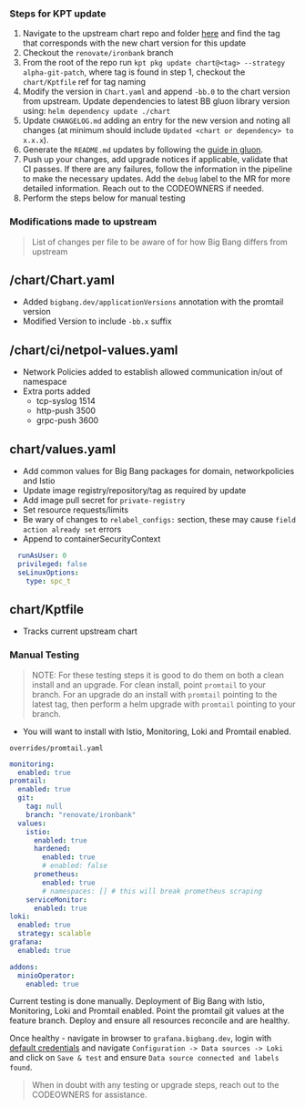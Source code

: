 ### Steps for KPT update
1. Navigate to the upstream chart repo and folder [here](https://github.com/grafana/helm-charts/tree/main/charts/promtail) and find the tag that corresponds with the new chart version for this update
2. Checkout the `renovate/ironbank` branch
3. From the root of the repo run `kpt pkg update chart@<tag> --strategy alpha-git-patch`, where tag is found in step 1, checkout the `chart/Kptfile` ref for tag naming
4. Modify the version in `Chart.yaml` and append `-bb.0` to the chart version from upstream. Update dependencies to latest BB gluon library version using: `helm dependency update ./chart`
5. Update `CHANGELOG.md` adding an entry for the new version and noting all changes (at minimum should include `Updated <chart or dependency> to x.x.x`).
6. Generate the `README.md` updates by following the [guide in gluon](https://repo1.dso.mil/big-bang/product/packages/gluon/-/blob/master/docs/bb-package-readme.md).
7. Push up your changes, add upgrade notices if applicable, validate that CI passes. If there are any failures, follow the information in the pipeline to make the necessary updates. Add the `debug` label to the MR for more detailed information. Reach out to the CODEOWNERS if needed.
8. Perform the steps below for manual testing

### Modifications made to upstream
> List of changes per file to be aware of for how Big Bang differs from upstream

## /chart/Chart.yaml
- Added `bigbang.dev/applicationVersions` annotation with the promtail version
- Modified Version to include `-bb.x` suffix

## /chart/ci/netpol-values.yaml
- Network Policies added to establish allowed communication in/out of namespace
- Extra ports added
  - tcp-syslog 1514
  - http-push 3500
  - grpc-push 3600

## chart/values.yaml
- Add common values for Big Bang packages for domain, networkpolicies and Istio
- Update image registry/repository/tag as required by update
- Add image pull secret for `private-registry`
- Set resource requests/limits
- Be wary of changes to `relabel_configs:` section, these may cause `field action already set` errors
- Append to containerSecurityContext
```yaml
  runAsUser: 0
  privileged: false
  seLinuxOptions:
    type: spc_t
```
## chart/Kptfile
- Tracks current upstream chart

### Manual Testing
> NOTE: For these testing steps it is good to do them on both a clean install and an upgrade. For clean install, point `promtail` to your branch. For an upgrade do an install with `promtail` pointing to the latest tag, then perform a helm upgrade with `promtail` pointing to your branch.
- You will want to install with Istio, Monitoring, Loki and Promtail enabled.

`overrides/promtail.yaml`
```yaml
monitoring:
  enabled: true
promtail:
  enabled: true
  git:
    tag: null
    branch: "renovate/ironbank"
  values:
    istio:
      enabled: true
      hardened:
        enabled: true
        # enabled: false
      prometheus:
        enabled: true
        # namespaces: [] # this will break prometheus scraping
    serviceMonitor:
      enabled: true
loki:
  enabled: true
  strategy: scalable
grafana:
  enabled: true

addons:
  minioOperator:
    enabled: true
```

Current testing is done manually. Deployment of Big Bang with Istio, Monitoring, Loki and Promtail enabled. Point the promtail git values at the feature branch. Deploy and ensure all resources reconcile and are healthy.

Once healthy - navigate in browser to `grafana.bigbang.dev`, login with [default credentials](https://repo1.dso.mil/big-bang/bigbang/-/blob/master/docs/guides/using-bigbang/default-credentials.md) and navigate `Configuration -> Data sources -> Loki` and click on `Save & test` and ensure `Data source connected and labels found`.

> When in doubt with any testing or upgrade steps, reach out to the CODEOWNERS for assistance.